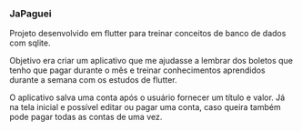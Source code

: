 ### JaPaguei

Projeto desenvolvido em flutter para treinar conceitos de banco de dados com sqlite.

Objetivo era criar um aplicativo que me ajudasse a lembrar dos boletos que tenho que pagar durante o mês e treinar conhecimentos aprendidos durante a semana com os estudos de flutter. 

O aplicativo salva uma conta após o usuário fornecer um título e valor. Já na tela inicial e possível editar ou pagar uma conta, caso queira também pode pagar todas as contas de uma vez.
